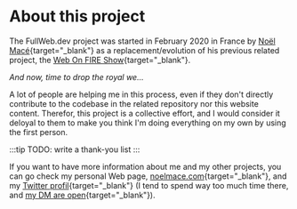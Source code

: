 # About this project

The FullWeb.dev project was started in February 2020 in France by [Noël Macé](https://twitter.com/noel_mace){target="\_blank"} as a replacement/evolution of his previous related project, the [Web On FIRE Show](https://github.com/noelmace/web-on-fire){target="\_blank"}.

_And now, time to drop the royal we..._

A lot of people are helping me in this process, even if they don't directly contribute to the codebase in the related repository nor this website content. Therefor, this project is a collective effort, and I would consider it deloyal to them to make you think I'm doing everything on my own by using the first person.

:::tip
TODO: write a thank-you list
:::

If you want to have more information about me and my other projects, you can go check my personal Web page, [noelmace.com](https://noelmace.com){target="\_blank"}, and my [Twitter profil](https://twitter.com/noel_mace){target="\_blank"} (I tend to spend way too much time there, and [my DM are open](https://twitter.com/messages/compose?recipient_id=191620154){target="\_blank"}).
